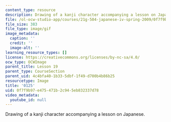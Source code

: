 ```yaml
---
content_type: resource
description: Drawing of a kanji character accompanying a lesson on Japanese.
file: /ol-ocw-studio-app/courses/21g-504-japanese-iv-spring-2009/0f7f9b97e475471b2c945eb832337d78_0125.gif
file_size: 383
file_type: image/gif
image_metadata:
  caption: ''
  credit: ''
  image-alt: ''
learning_resource_types: []
license: https://creativecommons.org/licenses/by-nc-sa/4.0/
ocw_type: OCWImage
parent_title: Lesson 19
parent_type: CourseSection
parent_uid: 4c4bfa40-1b33-5dbf-1f49-d700b4b86b25
resourcetype: Image
title: '0125'
uid: 0f7f9b97-e475-471b-2c94-5eb832337d78
video_metadata:
  youtube_id: null
---
```

Drawing of a kanji character accompanying a lesson on Japanese.